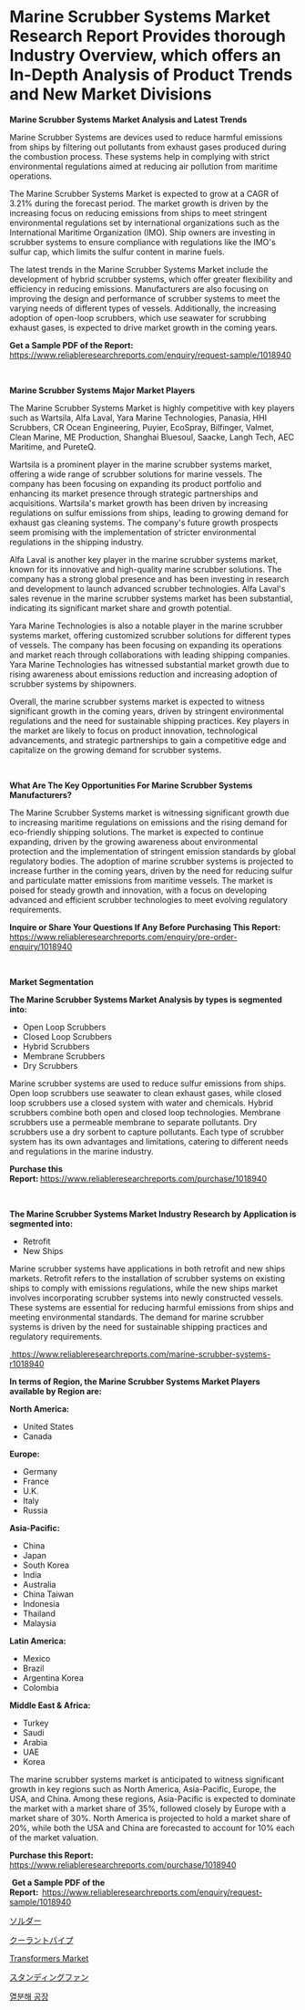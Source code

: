 <p><h1>Marine Scrubber Systems Market Research Report Provides thorough Industry Overview, which offers an In-Depth Analysis of Product Trends and New Market Divisions</h1></p><p><strong>Marine Scrubber Systems Market Analysis and Latest Trends</strong></p>
<p><p>Marine Scrubber Systems are devices used to reduce harmful emissions from ships by filtering out pollutants from exhaust gases produced during the combustion process. These systems help in complying with strict environmental regulations aimed at reducing air pollution from maritime operations.</p><p>The Marine Scrubber Systems Market is expected to grow at a CAGR of 3.21% during the forecast period. The market growth is driven by the increasing focus on reducing emissions from ships to meet stringent environmental regulations set by international organizations such as the International Maritime Organization (IMO). Ship owners are investing in scrubber systems to ensure compliance with regulations like the IMO's sulfur cap, which limits the sulfur content in marine fuels.</p><p>The latest trends in the Marine Scrubber Systems Market include the development of hybrid scrubber systems, which offer greater flexibility and efficiency in reducing emissions. Manufacturers are also focusing on improving the design and performance of scrubber systems to meet the varying needs of different types of vessels. Additionally, the increasing adoption of open-loop scrubbers, which use seawater for scrubbing exhaust gases, is expected to drive market growth in the coming years.</p></p>
<p><strong>Get a Sample PDF of the Report:&nbsp;</strong> <a href="https://www.reliableresearchreports.com/enquiry/request-sample/1018940">https://www.reliableresearchreports.com/enquiry/request-sample/1018940</a></p>
<p>&nbsp;</p>
<p><strong>Marine Scrubber Systems Major Market Players</strong></p>
<p><p>The Marine Scrubber Systems Market is highly competitive with key players such as Wartsila, Alfa Laval, Yara Marine Technologies, Panasia, HHI Scrubbers, CR Ocean Engineering, Puyier, EcoSpray, Bilfinger, Valmet, Clean Marine, ME Production, Shanghai Bluesoul, Saacke, Langh Tech, AEC Maritime, and PureteQ.</p><p>Wartsila is a prominent player in the marine scrubber systems market, offering a wide range of scrubber solutions for marine vessels. The company has been focusing on expanding its product portfolio and enhancing its market presence through strategic partnerships and acquisitions. Wartsila's market growth has been driven by increasing regulations on sulfur emissions from ships, leading to growing demand for exhaust gas cleaning systems. The company's future growth prospects seem promising with the implementation of stricter environmental regulations in the shipping industry.</p><p>Alfa Laval is another key player in the marine scrubber systems market, known for its innovative and high-quality marine scrubber solutions. The company has a strong global presence and has been investing in research and development to launch advanced scrubber technologies. Alfa Laval's sales revenue in the marine scrubber systems market has been substantial, indicating its significant market share and growth potential.</p><p>Yara Marine Technologies is also a notable player in the marine scrubber systems market, offering customized scrubber solutions for different types of vessels. The company has been focusing on expanding its operations and market reach through collaborations with leading shipping companies. Yara Marine Technologies has witnessed substantial market growth due to rising awareness about emissions reduction and increasing adoption of scrubber systems by shipowners.</p><p>Overall, the marine scrubber systems market is expected to witness significant growth in the coming years, driven by stringent environmental regulations and the need for sustainable shipping practices. Key players in the market are likely to focus on product innovation, technological advancements, and strategic partnerships to gain a competitive edge and capitalize on the growing demand for scrubber systems.</p></p>
<p>&nbsp;</p>
<p><strong>What Are The Key Opportunities For Marine Scrubber Systems Manufacturers?</strong></p>
<p><p>The Marine Scrubber Systems market is witnessing significant growth due to increasing maritime regulations on emissions and the rising demand for eco-friendly shipping solutions. The market is expected to continue expanding, driven by the growing awareness about environmental protection and the implementation of stringent emission standards by global regulatory bodies. The adoption of marine scrubber systems is projected to increase further in the coming years, driven by the need for reducing sulfur and particulate matter emissions from maritime vessels. The market is poised for steady growth and innovation, with a focus on developing advanced and efficient scrubber technologies to meet evolving regulatory requirements.</p></p>
<p><strong>Inquire or Share Your Questions If Any Before Purchasing This Report:</strong> <a href="https://www.reliableresearchreports.com/enquiry/pre-order-enquiry/1018940">https://www.reliableresearchreports.com/enquiry/pre-order-enquiry/1018940</a></p>
<p>&nbsp;</p>
<p><strong>Market Segmentation</strong></p>
<p><strong>The Marine Scrubber Systems Market Analysis by types is segmented into:</strong></p>
<p><ul><li>Open Loop Scrubbers</li><li>Closed Loop Scrubbers</li><li>Hybrid Scrubbers</li><li>Membrane Scrubbers</li><li>Dry Scrubbers</li></ul></p>
<p><p>Marine scrubber systems are used to reduce sulfur emissions from ships. Open loop scrubbers use seawater to clean exhaust gases, while closed loop scrubbers use a closed system with water and chemicals. Hybrid scrubbers combine both open and closed loop technologies. Membrane scrubbers use a permeable membrane to separate pollutants. Dry scrubbers use a dry sorbent to capture pollutants. Each type of scrubber system has its own advantages and limitations, catering to different needs and regulations in the marine industry.</p></p>
<p><strong>Purchase this Report:&nbsp;</strong><a href="https://www.reliableresearchreports.com/purchase/1018940">https://www.reliableresearchreports.com/purchase/1018940</a></p>
<p>&nbsp;</p>
<p><strong>The Marine Scrubber Systems Market Industry Research by Application is segmented into:</strong></p>
<p><ul><li>Retrofit</li><li>New Ships</li></ul></p>
<p><p>Marine scrubber systems have applications in both retrofit and new ships markets. Retrofit refers to the installation of scrubber systems on existing ships to comply with emissions regulations, while the new ships market involves incorporating scrubber systems into newly constructed vessels. These systems are essential for reducing harmful emissions from ships and meeting environmental standards. The demand for marine scrubber systems is driven by the need for sustainable shipping practices and regulatory requirements.</p></p>
<p><a href="https://www.reliableresearchreports.com/marine-scrubber-systems-r1018940">&nbsp;https://www.reliableresearchreports.com/marine-scrubber-systems-r1018940</a></p>
<p><strong>In terms of Region, the Marine Scrubber Systems Market Players available by Region are:</strong></p>
<p>
    <p> <strong> North America: </strong>
        <ul>
            <li>United States</li>
            <li>Canada</li>
        </ul>
        </p> 
    <p> <strong> Europe: </strong>
        <ul>
            <li>Germany</li>
            <li>France</li>
            <li>U.K.</li>
            <li>Italy</li>
            <li>Russia</li>
        </ul>
        </p> 
    <p> <strong> Asia-Pacific: </strong>
        <ul>
            <li>China</li>
            <li>Japan</li>
            <li>South Korea</li>
            <li>India</li>
            <li>Australia</li>
            <li>China Taiwan</li>
            <li>Indonesia</li>
            <li>Thailand</li>
            <li>Malaysia</li>
        </ul>
        </p> 
    <p> <strong> Latin America: </strong>
        <ul>
            <li>Mexico</li>
            <li>Brazil</li>
            <li>Argentina Korea</li>
            <li>Colombia</li>
        </ul>
        </p> 
    <p> <strong> Middle East & Africa: </strong>
        <ul>
            <li>Turkey</li>
            <li>Saudi</li>
            <li>Arabia</li>
            <li>UAE</li>
            <li>Korea</li>
        </ul>
    </p>
    </p>
<p><p>The marine scrubber systems market is anticipated to witness significant growth in key regions such as North America, Asia-Pacific, Europe, the USA, and China. Among these regions, Asia-Pacific is expected to dominate the market with a market share of 35%, followed closely by Europe with a market share of 30%. North America is projected to hold a market share of 20%, while both the USA and China are forecasted to account for 10% each of the market valuation.</p></p>
<p><strong>Purchase this Report: </strong><a href="https://www.reliableresearchreports.com/purchase/1018940">https://www.reliableresearchreports.com/purchase/1018940</a></p>
<p>&nbsp;<strong>Get a Sample PDF of the Report:&nbsp;&nbsp;</strong><a href="https://www.reliableresearchreports.com/enquiry/request-sample/1018940">https://www.reliableresearchreports.com/enquiry/request-sample/1018940</a></p>
<p><strong></strong></p>
<p><p><a href="https://medium.com/@kingmsvie/%E3%82%BD%E3%83%AB%E3%83%80%E3%83%BC%E3%83%9E%E3%83%BC%E3%82%B1%E3%83%83%E3%83%88%E3%81%AE%E8%A6%8F%E6%A8%A1-cagr-%E3%83%88%E3%83%AC%E3%83%B3%E3%83%89-2024%E5%B9%B4%E3%81%8B%E3%82%892030%E5%B9%B4%E3%81%BE%E3%81%A7-94be4e3245d3">ソルダー</a></p><p><a href="https://github.com/AriMuller2009/Market-Research-Report-List-1/blob/main/385185221034.md">クーラントパイプ</a></p><p><a href="https://github.com/Airanohannonzb68e5pb53oc1/Market-Research-Report-List-2/blob/main/transformers-market.md">Transformers Market</a></p><p><a href="https://medium.com/@nairn_boy/%E3%82%B9%E3%82%BF%E3%83%B3%E3%83%87%E3%82%A3%E3%83%B3%E3%82%B0%E3%83%95%E3%82%A1%E3%83%B3%E3%81%AE%E5%B8%82%E5%A0%B4%E3%81%AF-%E5%B8%82%E5%A0%B4%E3%82%B7%E3%82%A7%E3%82%A2-%E3%82%B5%E3%82%A4%E3%82%BA-2031%E5%B9%B4%E3%81%BE%E3%81%A7%E3%81%AE%E4%BA%88%E6%B8%AC%E3%81%AB%E7%84%A6%E7%82%B9%E3%82%92%E5%BD%93%E3%81%A6%E3%81%A6%E3%81%84%E3%81%BE%E3%81%99-0fae586c8db8">スタンディングファン</a></p><p><a href="https://medium.com/@duculucescu2022/%EC%97%B4%EB%B6%84%ED%95%B4-%EA%B3%B5%EC%9E%A5-%EC%8B%9C%EC%9E%A5-%EB%B6%84%EC%84%9D-%EA%B7%B8%EC%9D%98-cagr-%EC%8B%9C%EC%9E%A5-%EC%84%B8%EB%B6%84%ED%99%94-%EB%B0%8F-%EA%B8%80%EB%A1%9C%EB%B2%8C-%EC%82%B0%EC%97%85-%EA%B0%9C%EC%9A%94-aef9fd20cb1f">열분해 공장</a></p></p>